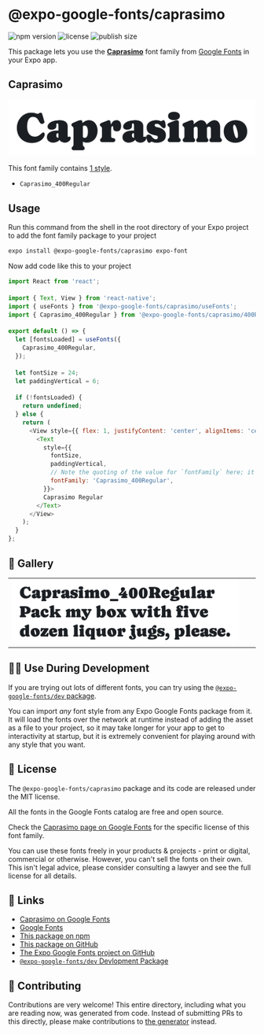 # @expo-google-fonts/caprasimo

![npm version](https://flat.badgen.net/npm/v/@expo-google-fonts/caprasimo)
![license](https://flat.badgen.net/github/license/expo/google-fonts)
![publish size](https://flat.badgen.net/packagephobia/install/@expo-google-fonts/caprasimo)

This package lets you use the [**Caprasimo**](https://fonts.google.com/specimen/Caprasimo) font family from [Google Fonts](https://fonts.google.com/) in your Expo app.

## Caprasimo

![Caprasimo](./font-family.png)

This font family contains [1 style](#-gallery).

- `Caprasimo_400Regular`

## Usage

Run this command from the shell in the root directory of your Expo project to add the font family package to your project
```sh
expo install @expo-google-fonts/caprasimo expo-font
```

Now add code like this to your project
```js
import React from 'react';

import { Text, View } from 'react-native';
import { useFonts } from '@expo-google-fonts/caprasimo/useFonts';
import { Caprasimo_400Regular } from '@expo-google-fonts/caprasimo/400Regular';

export default () => {
  let [fontsLoaded] = useFonts({
    Caprasimo_400Regular,
  });

  let fontSize = 24;
  let paddingVertical = 6;

  if (!fontsLoaded) {
    return undefined;
  } else {
    return (
      <View style={{ flex: 1, justifyContent: 'center', alignItems: 'center' }}>
        <Text
          style={{
            fontSize,
            paddingVertical,
            // Note the quoting of the value for `fontFamily` here; it expects a string!
            fontFamily: 'Caprasimo_400Regular',
          }}>
          Caprasimo Regular
        </Text>
      </View>
    );
  }
};

```

## 🔡 Gallery


||||
|-|-|-|
|![Caprasimo_400Regular](./Caprasimo_400Regular.ttf.png)||||


## 👩‍💻 Use During Development

If you are trying out lots of different fonts, you can try using the [`@expo-google-fonts/dev` package](https://github.com/expo/google-fonts/tree/master/font-packages/dev#readme).

You can import *any* font style from any Expo Google Fonts package from it. It will load the fonts
over the network at runtime instead of adding the asset as a file to your project, so it may take longer
for your app to get to interactivity at startup, but it is extremely convenient
for playing around with any style that you want.

## 📖 License

The `@expo-google-fonts/caprasimo` package and its code are released under the MIT license.

All the fonts in the Google Fonts catalog are free and open source.

Check the [Caprasimo page on Google Fonts](https://fonts.google.com/specimen/Caprasimo) for the specific license of this font family.

You can use these fonts freely in your products & projects - print or digital, commercial or otherwise. However, you can't sell the fonts on their own. This isn't legal advice, please consider consulting a lawyer and see the full license for all details.

## 🔗 Links

- [Caprasimo on Google Fonts](https://fonts.google.com/specimen/Caprasimo)
- [Google Fonts](https://fonts.google.com/)
- [This package on npm](https://www.npmjs.com/package/@expo-google-fonts/caprasimo)
- [This package on GitHub](https://github.com/expo/google-fonts/tree/master/font-packages/caprasimo)
- [The Expo Google Fonts project on GitHub](https://github.com/expo/google-fonts)
- [`@expo-google-fonts/dev` Devlopment Package](https://github.com/expo/google-fonts/tree/master/font-packages/dev)

## 🤝 Contributing

Contributions are very welcome! This entire directory, including what you are reading now, was generated from code. Instead of submitting PRs to this directly, please make contributions to [the generator](https://github.com/expo/google-fonts/tree/master/packages/generator) instead.
